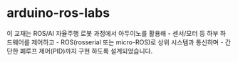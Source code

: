 # arduino-ros-labs
이 교재는 ROS/AI 자율주행 로봇 과정에서 아두이노를 활용해 - 센서/모터 등 하부 하드웨어를 제어하고 - ROS(rosserial 또는 micro-ROS)로 상위 시스템과 통신하며 - 간단한 폐루프 제어(PID)까지 구현 하도록 설계되었습니다.

